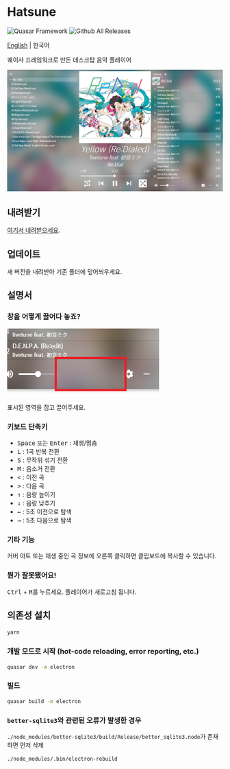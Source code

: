 # Hatsune
![Quasar Framework](https://img.shields.io/badge/Quasar-Framework-1976D2?style=flat-square&logo=quasar)
![Github All Releases](https://img.shields.io/github/downloads/ghj1214kr/hatsune/total?color=39c5bb&style=flat-square)

[English](https://github.com/ghj1214kr/hatsune#readme) | 한국어

퀘이사 프레임워크로 만든 데스크탑 음악 플레이어

![Screenshot](screenshot.png)

## 내려받기

[여기서 내려받으세요](https://github.com/ghj1214kr/hatsune/releases/latest).

## 업데이트

새 버전을 내려받아 기존 폴더에 덮어씌우세요.

## 설명서

### 창을 어떻게 끌어다 놓죠?

![Dragzone](dragzone.png)

표시된 영역을 잡고 끌어주세요.

### 키보드 단축키

- <kbd>Space</kbd> 또는 <kbd>Enter</kbd> : 재생/멈춤
- <kbd>L</kbd> : 1곡 반복 전환
- <kbd>S</kbd> : 무작위 섞기 전환
- <kbd>M</kbd> : 음소거 전환  
- <kbd><</kbd> : 이전 곡
- <kbd>></kbd> : 다음 곡
- <kbd>↑</kbd> : 음량 높이기
- <kbd>↓</kbd> : 음량 낮추기
- <kbd>←</kbd> : 5초 이전으로 탐색  
- <kbd>→</kbd> : 5초 다음으로 탐색  

### 기타 기능

커버 아트 또는 재생 중인 곡 정보에 오른쪽 클릭하면 클립보드에 복사할 수 있습니다.

### 뭔가 잘못됐어요!

<kbd>Ctrl</kbd> + <kbd>R</kbd>를 누르세요. 플레이어가 새로고침 됩니다.

## 의존성 설치
```bash
yarn
```

### 개발 모드로 시작 (hot-code reloading, error reporting, etc.)
```bash
quasar dev -m electron
```

### 빌드
```bash
quasar build -m electron
```

### `better-sqlite3`와 관련된 오류가 발생한 경우
`./node_modules/better-sqlite3/build/Release/better_sqlite3.node`가 존재하면 먼저 삭제
```bash
./node_modules/.bin/electron-rebuild
```
